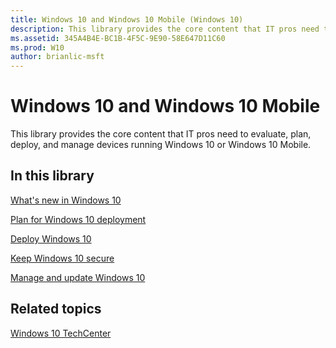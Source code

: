 ```yaml
---
title: Windows 10 and Windows 10 Mobile (Windows 10)
description: This library provides the core content that IT pros need to evaluate, plan, deploy, and manage devices running Windows 10 or Windows 10 Mobile.
ms.assetid: 345A4B4E-BC1B-4F5C-9E90-58E647D11C60
ms.prod: W10
author: brianlic-msft
---
```


# Windows 10 and Windows 10 Mobile


This library provides the core content that IT pros need to evaluate, plan, deploy, and manage devices running Windows 10 or Windows 10 Mobile.

## In this library


[What's new in Windows 10](whats-new/)

[Plan for Windows 10 deployment](plan/)

[Deploy Windows 10](deploy/)

[Keep Windows 10 secure](keep-secure/)

[Manage and update Windows 10](manage/)

## Related topics


[Windows 10 TechCenter](http://go.microsoft.com/fwlink/?LinkId=620009)

 

 





